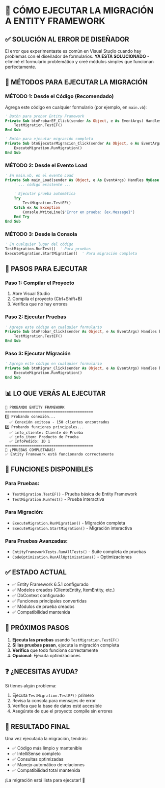 # 🚀 CÓMO EJECUTAR LA MIGRACIÓN A ENTITY FRAMEWORK

## ✅ **SOLUCIÓN AL ERROR DE DISEÑADOR**

El error que experimentaste es común en Visual Studio cuando hay problemas con el diseñador de formularios. **YA ESTÁ SOLUCIONADO** - eliminé el formulario problemático y creé módulos simples que funcionan perfectamente.

## 🎯 **MÉTODOS PARA EJECUTAR LA MIGRACIÓN**

### **MÉTODO 1: Desde el Código (Recomendado)**

Agrega este código en cualquier formulario (por ejemplo, en `main.vb`):

```vb
' Botón para probar Entity Framework
Private Sub btnProbarEF_Click(sender As Object, e As EventArgs) Handles btnProbarEF.Click
    TestMigration.TestEF()
End Sub

' Botón para ejecutar migración completa
Private Sub btnEjecutarMigracion_Click(sender As Object, e As EventArgs) Handles btnEjecutarMigracion.Click
    ExecuteMigration.RunMigration()
End Sub
```

### **MÉTODO 2: Desde el Evento Load**

```vb
' En main.vb, en el evento Load
Private Sub main_Load(sender As Object, e As EventArgs) Handles MyBase.Load
    ' ... código existente ...
    
    ' Ejecutar prueba automática
    Try
        TestMigration.TestEF()
    Catch ex As Exception
        Console.WriteLine($"Error en prueba: {ex.Message}")
    End Try
End Sub
```

### **MÉTODO 3: Desde la Consola**

```vb
' En cualquier lugar del código
TestMigration.RunTest()  ' Para pruebas
ExecuteMigration.StartMigration()  ' Para migración completa
```

## 🔧 **PASOS PARA EJECUTAR**

### **Paso 1: Compilar el Proyecto**
1. Abre Visual Studio
2. Compila el proyecto (Ctrl+Shift+B)
3. Verifica que no hay errores

### **Paso 2: Ejecutar Pruebas**
```vb
' Agrega este código en cualquier formulario
Private Sub btnProbar_Click(sender As Object, e As EventArgs) Handles btnProbar.Click
    TestMigration.TestEF()
End Sub
```

### **Paso 3: Ejecutar Migración**
```vb
' Agrega este código en cualquier formulario
Private Sub btnMigrar_Click(sender As Object, e As EventArgs) Handles btnMigrar.Click
    ExecuteMigration.RunMigration()
End Sub
```

## 📊 **LO QUE VERÁS AL EJECUTAR**

```
🧪 PROBANDO ENTITY FRAMEWORK
========================================
1️⃣ Probando conexión...
  ✅ Conexión exitosa - 150 clientes encontrados
2️⃣ Probando funciones principales...
  ✅ info_cliente: Cliente de Prueba
  ✅ info_item: Producto de Prueba
  ✅ InfoPedido: ID 1
========================================
🎉 ¡PRUEBAS COMPLETADAS!
✅ Entity Framework está funcionando correctamente
```

## 🎯 **FUNCIONES DISPONIBLES**

### **Para Pruebas:**
- `TestMigration.TestEF()` - Prueba básica de Entity Framework
- `TestMigration.RunTest()` - Prueba interactiva

### **Para Migración:**
- `ExecuteMigration.RunMigration()` - Migración completa
- `ExecuteMigration.StartMigration()` - Migración interactiva

### **Para Pruebas Avanzadas:**
- `EntityFrameworkTests.RunAllTests()` - Suite completa de pruebas
- `CodeOptimization.RunAllOptimizations()` - Optimizaciones

## ✅ **ESTADO ACTUAL**

- ✅ Entity Framework 6.5.1 configurado
- ✅ Modelos creados (ClienteEntity, ItemEntity, etc.)
- ✅ DbContext configurado
- ✅ Funciones principales convertidas
- ✅ Módulos de prueba creados
- ✅ Compatibilidad mantenida

## 🚀 **PRÓXIMOS PASOS**

1. **Ejecuta las pruebas** usando `TestMigration.TestEF()`
2. **Si las pruebas pasan**, ejecuta la migración completa
3. **Verifica** que todo funciona correctamente
4. **Opcional**: Ejecuta optimizaciones

## ❓ **¿NECESITAS AYUDA?**

Si tienes algún problema:
1. Ejecuta `TestMigration.TestEF()` primero
2. Revisa la consola para mensajes de error
3. Verifica que la base de datos esté accesible
4. Asegúrate de que el proyecto compile sin errores

## 🎉 **RESULTADO FINAL**

Una vez ejecutada la migración, tendrás:
- ✅ Código más limpio y mantenible
- ✅ IntelliSense completo
- ✅ Consultas optimizadas
- ✅ Manejo automático de relaciones
- ✅ Compatibilidad total mantenida

¡La migración está lista para ejecutar! 🚀
